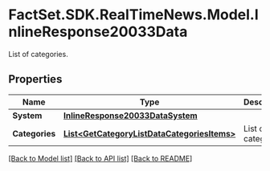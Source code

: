 # FactSet.SDK.RealTimeNews.Model.InlineResponse20033Data
List of categories.

## Properties

Name | Type | Description | Notes
------------ | ------------- | ------------- | -------------
**System** | [**InlineResponse20033DataSystem**](InlineResponse20033DataSystem.md) |  | [optional] 
**Categories** | [**List&lt;GetCategoryListDataCategoriesItems&gt;**](GetCategoryListDataCategoriesItems.md) | List of categories. | [optional] 

[[Back to Model list]](../README.md#documentation-for-models) [[Back to API list]](../README.md#documentation-for-api-endpoints) [[Back to README]](../README.md)

